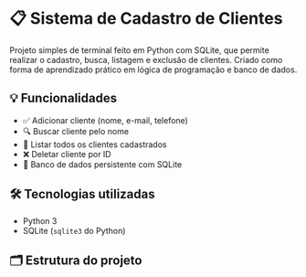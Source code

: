 # 📋 Sistema de Cadastro de Clientes

Projeto simples de terminal feito em Python com SQLite, que permite realizar o cadastro, busca, listagem e exclusão de clientes. Criado como forma de aprendizado prático em lógica de programação e banco de dados.

## 💡 Funcionalidades

- ✅ Adicionar cliente (nome, e-mail, telefone)
- 🔍 Buscar cliente pelo nome
- 📜 Listar todos os clientes cadastrados
- ❌ Deletar cliente por ID
- 💾 Banco de dados persistente com SQLite

## 🛠 Tecnologias utilizadas

- Python 3
- SQLite (`sqlite3` do Python)

## 🗂 Estrutura do projeto
